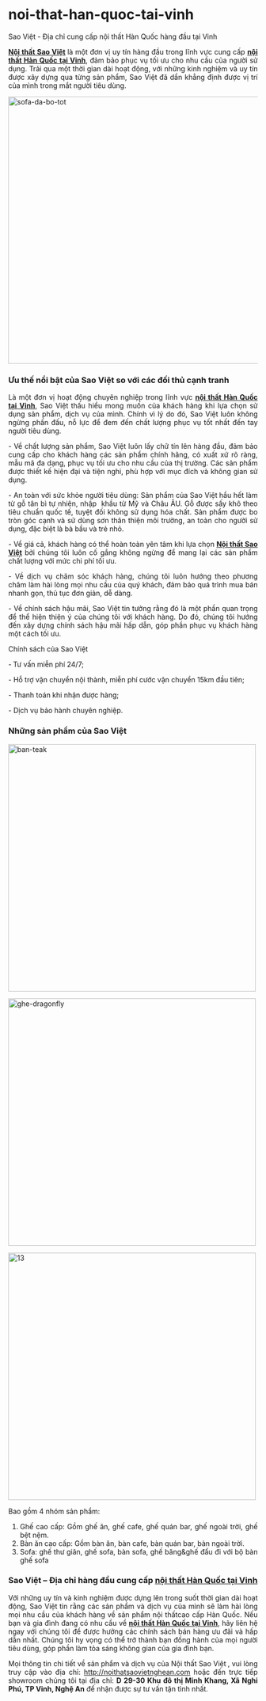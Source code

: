 # noi-that-han-quoc-tai-vinh
Sao Việt - Địa chỉ cung cấp nội thất Hàn Quốc hàng đầu tại Vinh
<p style="text-align: justify;"><b><a href="http://noithatsaovietnghean.com">Nội thất Sao Việt</a> </b><span style="font-weight: 400;">là một đơn vị uy tín hàng đầu trong lĩnh vực cung cấp <a href="http://noithatsaovietnghean.com/sao-viet-dia-chi-cung-cap-noi-that-han-quoc-hang-dau-tai-vinh.htm"><strong>nội thất Hàn Quốc tại Vinh</strong></a>, đảm bảo phục vụ tối ưu cho nhu cầu của người sử dụng. Trải qua một thời gian dài hoạt động, với những kinh nghiệm và uy tín được xây dựng qua từng sản phẩm, Sao Việt</span><b> </b><span style="font-weight: 400;">đã dần khẳng định được vị trí của mình trong mắt người tiêu dùng.</span></p>
<p style="text-align: justify;"><img class="aligncenter wp-image-1087 size-full" src="http://noithatsaovietnghean.com/wp-content/uploads/2018/01/sofa-da-bo-tot.jpg" alt="sofa-da-bo-tot" width="960" height="540" /></p>

<h3 style="text-align: justify;"><strong>Ưu thế nổi bật của Sao Việt so với các đối thủ cạnh tranh</strong></h3>
<p style="text-align: justify;"><span style="font-weight: 400;">Là một đơn vị hoạt động chuyên nghiệp trong lĩnh vực <a href="http://noithatsaovietnghean.com/sao-viet-dia-chi-cung-cap-noi-that-han-quoc-hang-dau-tai-vinh.htm"><strong>nội thất Hàn Quốc tại Vinh</strong></a>, Sao Việt</span><b> </b><span style="font-weight: 400;">thấu hiểu mong muốn của khách hàng khi lựa chọn sử dụng sản phẩm, dịch vụ của mình. Chính vì lý do đó, Sao Việt</span><b> </b><span style="font-weight: 400;">luôn không ngừng phấn đấu, nỗ lực để đem đến chất lượng phục vụ tốt nhất đến tay người tiêu dùng.</span></p>
<p style="text-align: justify;"><span style="font-weight: 400;">- Về chất lượng sản phẩm, Sao Việt </span><span style="font-weight: 400;">luôn lấy chữ tín lên hàng đầu, đảm bảo cung cấp cho khách hàng các sản phẩm chính hãng, có xuất xứ rõ ràng, mẫu mã đa dạng, phục vụ tối ưu cho nhu cầu của thị trường. Các sản phẩm được thiết kế hiện đại và tiện nghi, phù hợp với mục đích và không gian sử dụng.</span></p>
<p style="text-align: justify;"><span style="font-weight: 400;">- An toàn với sức khỏe người tiêu dùng: Sản phẩm của Sao Việt<b> </b>hầu hết làm từ gỗ tân bì tự nhiên, nhập  khầu từ Mỹ và Châu ÂU. Gỗ được sấy khô theo tiêu chuẩn quốc tế, tuyệt đối không sử dụng hóa chất. Sản phẩm được bo tròn góc cạnh và sử dùng sơn thân thiện môi trường, an toàn cho người sử dụng, đặc biệt là bà bầu và trẻ nhỏ. </span></p>
<p style="text-align: justify;"><span style="font-weight: 400;">- Về giá cả, khách hàng có thể hoàn toàn yên tâm khi lựa chọn <a href="http://noithatsaovietnghean.com/"><strong>Nội thất Sao Việt</strong></a></span><b> </b><span style="font-weight: 400;">bởi chúng tôi luôn cố gắng không ngừng để mang lại các sản phẩm chất lượng với mức chi phí tối ưu.</span></p>
<p style="text-align: justify;"><span style="font-weight: 400;">- Về dịch vụ chăm sóc khách hàng, chúng tôi luôn hướng theo phương châm làm hài lòng mọi nhu cầu của quý khách, đảm bảo quá trình mua bán nhanh gọn, thủ tục đơn giản, dễ dàng.</span></p>
<p style="text-align: justify;"><span style="font-weight: 400;">- Về chính sách hậu mãi, Sao Việt</span><b> </b><span style="font-weight: 400;">tin tưởng rằng đó là một phần quan trọng để thể hiện thiện ý của chúng tôi với khách hàng. Do đó, chúng tôi hướng đến xây dựng chính sách hậu mãi hấp dẫn, góp phần phục vụ khách hàng một cách tối ưu.</span></p>
<p style="text-align: justify;"><span style="font-weight: 400;">Chính sách của Sao Việt</span></p>
<p style="text-align: justify;">-<b> </b><span style="font-weight: 400;">Tư vấn miễn phí 24/7;</span></p>
<p style="text-align: justify;"><span style="font-weight: 400;">- Hỗ trợ vận chuyển nội thành, miễn phí cước vận chuyển 15km đầu tiên;</span></p>
<p style="text-align: justify;"><span style="font-weight: 400;">- Thanh toán khi nhận được hàng;</span></p>
<p style="text-align: justify;"><span style="font-weight: 400;">- Dịch vụ bảo hành chuyên nghiệp.</span></p>

<h3 style="text-align: justify;"><b>Những sản phẩm của Sao Việt</b></h3>
<p style="text-align: justify;"><img class="aligncenter wp-image-1088 size-full" src="http://noithatsaovietnghean.com/wp-content/uploads/2018/01/ban-teak.jpg" alt="ban-teak" width="500" height="500" /></p>
<p style="text-align: justify;"><img class="aligncenter wp-image-1086 size-full" src="http://noithatsaovietnghean.com/wp-content/uploads/2018/01/ghe-dragonfly.jpg" alt="ghe-dragonfly" width="500" height="500" /></p>
<p style="text-align: justify;"><img class="aligncenter wp-image-1091 size-full" src="http://noithatsaovietnghean.com/wp-content/uploads/2018/01/13.jpg" alt="13" width="500" height="500" /></p>
<p style="text-align: justify;"><span style="font-weight: 400;">Bao gồm 4 nhóm sản phẩm:</span></p>

<ol style="text-align: justify;">
 	<li style="font-weight: 400;"><span style="font-weight: 400;">Ghế cao cấp: Gồm ghế ăn, ghế cafe, ghế quán bar, ghế ngoài trời, ghế bệt nệm.</span></li>
 	<li style="font-weight: 400;"><span style="font-weight: 400;">Bàn ăn cao cấp: Gồm bàn ăn, bàn cafe, bàn quán bar, bàn ngoài trời.</span></li>
 	<li style="font-weight: 400;"><span style="font-weight: 400;">Sofa: ghế thư giãn, ghế sofa, bàn sofa, ghế băng&amp;ghế đẩu đi với bộ bàn ghế sofa</span></li>
</ol>
<h3 style="text-align: justify;"><b>Sao Việt – Địa chỉ hàng đầu cung cấp <a href="http://noithatsaovietnghean.com/sao-viet-dia-chi-cung-cap-noi-that-han-quoc-hang-dau-tai-vinh.htm">nội thất Hàn Quốc tại Vinh</a></b></h3>
<p style="text-align: justify;"><span style="font-weight: 400;">Với những uy tín và kinh nghiệm được dựng lên trong suốt thời gian dài hoạt động, Sao Việt</span><b> </b><span style="font-weight: 400;">tin rằng các sản phẩm và dịch vụ của mình sẽ làm hài lòng mọi nhu cầu của khách hàng về sản phẩm nội thấtcao cấp Hàn Quốc. Nếu bạn và gia đình đang có nhu cầu về <strong><a href="http://noithatsaovietnghean.com/sao-viet-dia-chi-cung-cap-noi-that-han-quoc-hang-dau-tai-vinh.htm">nội thất Hàn Quốc tại Vinh</a></strong>, hãy liên hệ ngay với chúng tôi để được hưởng các chính sách bán hàng ưu đãi và hấp dẫn nhất. Chúng tôi hy vọng có thể trở thành bạn đồng hành của mọi người tiêu dùng, góp phần làm tỏa sáng không gian của gia đình bạn.</span></p>
<p style="text-align: justify;"><span style="font-weight: 400;">Mọi thông tin chi tiết về sản phẩm và dịch vụ của Nội thất Sao Việt</span><b> </b><span style="font-weight: 400;">, vui lòng truy cập vào địa chỉ: <a href="http://noithatsaovietnghean.com">http://noithatsaovietnghean.com</a></span><span style="font-weight: 400;"> hoặc đến trực tiếp showroom chúng tôi tại địa chỉ: <strong>D 29-30 Khu đô thị Minh Khang, Xã Nghi Phú, TP Vinh, Nghệ An</strong> để nhận được sự tư vấn tận tình nhất. </span></p>
